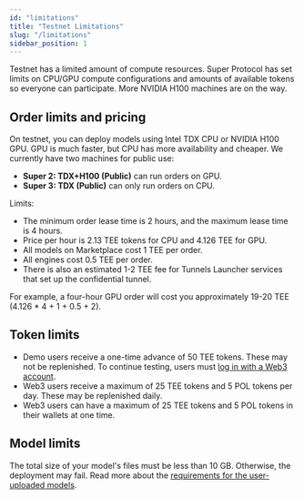 ```yaml
---
id: "limitations"
title: "Testnet Limitations"
slug: "/limitations"
sidebar_position: 1
---
```


Testnet has a limited amount of compute resources. Super Protocol has set limits on CPU/GPU compute configurations and amounts of available tokens so everyone can participate. More NVIDIA H100 machines are on the way.

## Order limits and pricing

On testnet, you can deploy models using Intel TDX CPU or NVIDIA H100 GPU. GPU is much faster, but CPU has more availability and cheaper. We currently have two machines for public use:

- **Super 2: TDX+H100 (Public)** can run orders on GPU.
- **Super 3: TDX (Public)** can only run orders on CPU.

Limits:

- The minimum order lease time is 2 hours, and the maximum lease time is 4 hours.
- Price per hour is 2.13 TEE tokens for CPU and 4.126 TEE for GPU.
- All models on Marketplace cost 1 TEE per order.
- All engines cost 0.5 TEE per order.
- There is also an estimated 1-2 TEE fee for Tunnels Launcher services that set up the confidential tunnel.

For example, a four-hour GPU order will cost you approximately 19-20 TEE (4.126 * 4 + 1 + 0.5 + 2).

## Token limits

- Demo users receive a one-time advance of 50 TEE tokens. These may not be replenished. To continue testing, users must [log in with a Web3 account](/marketplace/guides/log-in).
- Web3 users receive a maximum of 25 TEE tokens and 5 POL tokens per day. These may be replenished daily.
- Web3 users can have a maximum of 25 TEE tokens and 5 POL tokens in their wallets at one time.

## Model limits

The total size of your model's files must be less than 10 GB. Otherwise, the deployment may fail. Read more about the [requirements for the user-uploaded models](/marketplace/guides/upload#step-1-choose-a-model).
